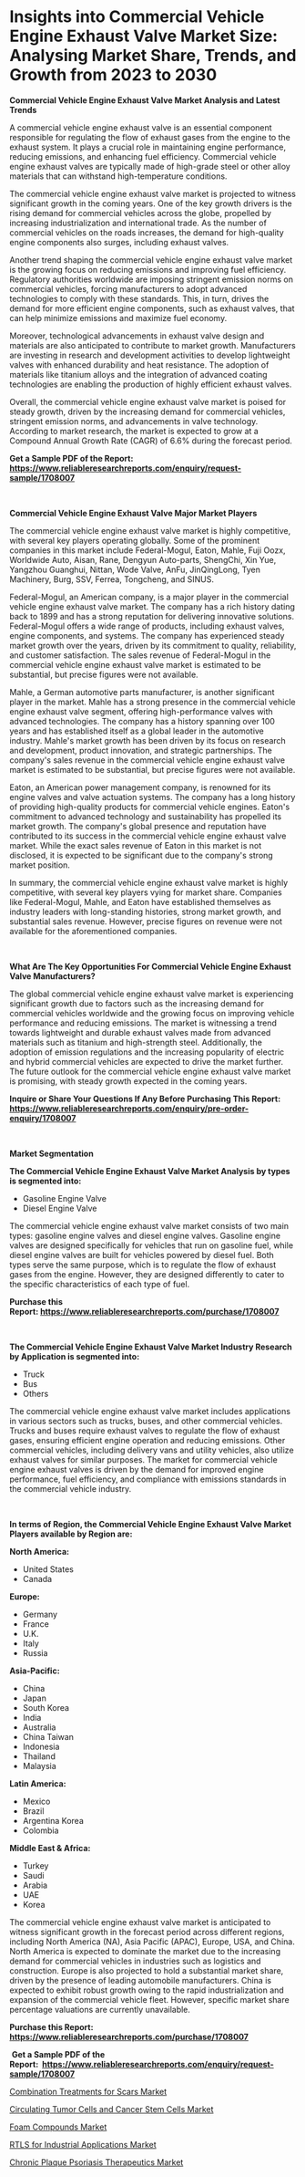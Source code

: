 <p><h1>Insights into Commercial Vehicle Engine Exhaust Valve Market Size: Analysing Market Share, Trends, and Growth from 2023 to 2030</h1></p><p><strong>Commercial Vehicle Engine Exhaust Valve Market Analysis and Latest Trends</strong></p>
<p><p>A commercial vehicle engine exhaust valve is an essential component responsible for regulating the flow of exhaust gases from the engine to the exhaust system. It plays a crucial role in maintaining engine performance, reducing emissions, and enhancing fuel efficiency. Commercial vehicle engine exhaust valves are typically made of high-grade steel or other alloy materials that can withstand high-temperature conditions.</p><p>The commercial vehicle engine exhaust valve market is projected to witness significant growth in the coming years. One of the key growth drivers is the rising demand for commercial vehicles across the globe, propelled by increasing industrialization and international trade. As the number of commercial vehicles on the roads increases, the demand for high-quality engine components also surges, including exhaust valves.</p><p>Another trend shaping the commercial vehicle engine exhaust valve market is the growing focus on reducing emissions and improving fuel efficiency. Regulatory authorities worldwide are imposing stringent emission norms on commercial vehicles, forcing manufacturers to adopt advanced technologies to comply with these standards. This, in turn, drives the demand for more efficient engine components, such as exhaust valves, that can help minimize emissions and maximize fuel economy.</p><p>Moreover, technological advancements in exhaust valve design and materials are also anticipated to contribute to market growth. Manufacturers are investing in research and development activities to develop lightweight valves with enhanced durability and heat resistance. The adoption of materials like titanium alloys and the integration of advanced coating technologies are enabling the production of highly efficient exhaust valves.</p><p>Overall, the commercial vehicle engine exhaust valve market is poised for steady growth, driven by the increasing demand for commercial vehicles, stringent emission norms, and advancements in valve technology. According to market research, the market is expected to grow at a Compound Annual Growth Rate (CAGR) of 6.6% during the forecast period.</p></p>
<p><strong>Get a Sample PDF of the Report:&nbsp; <a href="https://www.reliableresearchreports.com/enquiry/request-sample/1708007">https://www.reliableresearchreports.com/enquiry/request-sample/1708007</a></strong></p>
<p>&nbsp;</p>
<p><strong>Commercial Vehicle Engine Exhaust Valve Major Market Players</strong></p>
<p><p>The commercial vehicle engine exhaust valve market is highly competitive, with several key players operating globally. Some of the prominent companies in this market include Federal-Mogul, Eaton, Mahle, Fuji Oozx, Worldwide Auto, Aisan, Rane, Dengyun Auto-parts, ShengChi, Xin Yue, Yangzhou Guanghui, Nittan, Wode Valve, AnFu, JinQingLong, Tyen Machinery, Burg, SSV, Ferrea, Tongcheng, and SINUS.</p><p>Federal-Mogul, an American company, is a major player in the commercial vehicle engine exhaust valve market. The company has a rich history dating back to 1899 and has a strong reputation for delivering innovative solutions. Federal-Mogul offers a wide range of products, including exhaust valves, engine components, and systems. The company has experienced steady market growth over the years, driven by its commitment to quality, reliability, and customer satisfaction. The sales revenue of Federal-Mogul in the commercial vehicle engine exhaust valve market is estimated to be substantial, but precise figures were not available.</p><p>Mahle, a German automotive parts manufacturer, is another significant player in the market. Mahle has a strong presence in the commercial vehicle engine exhaust valve segment, offering high-performance valves with advanced technologies. The company has a history spanning over 100 years and has established itself as a global leader in the automotive industry. Mahle's market growth has been driven by its focus on research and development, product innovation, and strategic partnerships. The company's sales revenue in the commercial vehicle engine exhaust valve market is estimated to be substantial, but precise figures were not available.</p><p>Eaton, an American power management company, is renowned for its engine valves and valve actuation systems. The company has a long history of providing high-quality products for commercial vehicle engines. Eaton's commitment to advanced technology and sustainability has propelled its market growth. The company's global presence and reputation have contributed to its success in the commercial vehicle engine exhaust valve market. While the exact sales revenue of Eaton in this market is not disclosed, it is expected to be significant due to the company's strong market position.</p><p>In summary, the commercial vehicle engine exhaust valve market is highly competitive, with several key players vying for market share. Companies like Federal-Mogul, Mahle, and Eaton have established themselves as industry leaders with long-standing histories, strong market growth, and substantial sales revenue. However, precise figures on revenue were not available for the aforementioned companies.</p></p>
<p>&nbsp;</p>
<p><strong>What Are The Key Opportunities For Commercial Vehicle Engine Exhaust Valve Manufacturers?</strong></p>
<p><p>The global commercial vehicle engine exhaust valve market is experiencing significant growth due to factors such as the increasing demand for commercial vehicles worldwide and the growing focus on improving vehicle performance and reducing emissions. The market is witnessing a trend towards lightweight and durable exhaust valves made from advanced materials such as titanium and high-strength steel. Additionally, the adoption of emission regulations and the increasing popularity of electric and hybrid commercial vehicles are expected to drive the market further. The future outlook for the commercial vehicle engine exhaust valve market is promising, with steady growth expected in the coming years.</p></p>
<p><strong>Inquire or Share Your Questions If Any Before Purchasing This Report: <a href="https://www.reliableresearchreports.com/enquiry/pre-order-enquiry/1708007">https://www.reliableresearchreports.com/enquiry/pre-order-enquiry/1708007</a></strong></p>
<p>&nbsp;</p>
<p><strong>Market Segmentation</strong></p>
<p><strong>The Commercial Vehicle Engine Exhaust Valve Market Analysis by types is segmented into:</strong></p>
<p><ul><li>Gasoline Engine Valve</li><li>Diesel Engine Valve</li></ul></p>
<p><p>The commercial vehicle engine exhaust valve market consists of two main types: gasoline engine valves and diesel engine valves. Gasoline engine valves are designed specifically for vehicles that run on gasoline fuel, while diesel engine valves are built for vehicles powered by diesel fuel. Both types serve the same purpose, which is to regulate the flow of exhaust gases from the engine. However, they are designed differently to cater to the specific characteristics of each type of fuel.</p></p>
<p><strong>Purchase this Report:&nbsp;<a href="https://www.reliableresearchreports.com/purchase/1708007">https://www.reliableresearchreports.com/purchase/1708007</a></strong></p>
<p>&nbsp;</p>
<p><strong>The Commercial Vehicle Engine Exhaust Valve Market Industry Research by Application is segmented into:</strong></p>
<p><ul><li>Truck</li><li>Bus</li><li>Others</li></ul></p>
<p><p>The commercial vehicle engine exhaust valve market includes applications in various sectors such as trucks, buses, and other commercial vehicles. Trucks and buses require exhaust valves to regulate the flow of exhaust gases, ensuring efficient engine operation and reducing emissions. Other commercial vehicles, including delivery vans and utility vehicles, also utilize exhaust valves for similar purposes. The market for commercial vehicle engine exhaust valves is driven by the demand for improved engine performance, fuel efficiency, and compliance with emissions standards in the commercial vehicle industry.</p></p>
<p>&nbsp;</p>
<p><strong>In terms of Region, the Commercial Vehicle Engine Exhaust Valve Market Players available by Region are:</strong></p>
<p>
    <p> <strong> North America: </strong>
        <ul>
            <li>United States</li>
            <li>Canada</li>
        </ul>
        </p> 
    <p> <strong> Europe: </strong>
        <ul>
            <li>Germany</li>
            <li>France</li>
            <li>U.K.</li>
            <li>Italy</li>
            <li>Russia</li>
        </ul>
        </p> 
    <p> <strong> Asia-Pacific: </strong>
        <ul>
            <li>China</li>
            <li>Japan</li>
            <li>South Korea</li>
            <li>India</li>
            <li>Australia</li>
            <li>China Taiwan</li>
            <li>Indonesia</li>
            <li>Thailand</li>
            <li>Malaysia</li>
        </ul>
        </p> 
    <p> <strong> Latin America: </strong>
        <ul>
            <li>Mexico</li>
            <li>Brazil</li>
            <li>Argentina Korea</li>
            <li>Colombia</li>
        </ul>
        </p> 
    <p> <strong> Middle East & Africa: </strong>
        <ul>
            <li>Turkey</li>
            <li>Saudi</li>
            <li>Arabia</li>
            <li>UAE</li>
            <li>Korea</li>
        </ul>
    </p>
    </p>
<p><p>The commercial vehicle engine exhaust valve market is anticipated to witness significant growth in the forecast period across different regions, including North America (NA), Asia Pacific (APAC), Europe, USA, and China. North America is expected to dominate the market due to the increasing demand for commercial vehicles in industries such as logistics and construction. Europe is also projected to hold a substantial market share, driven by the presence of leading automobile manufacturers. China is expected to exhibit robust growth owing to the rapid industrialization and expansion of the commercial vehicle fleet. However, specific market share percentage valuations are currently unavailable.</p></p>
<p><strong>Purchase this Report: <a href="https://www.reliableresearchreports.com/purchase/1708007">https://www.reliableresearchreports.com/purchase/1708007</a></strong></p>
<p>&nbsp;<strong>Get a Sample PDF of the Report:&nbsp;&nbsp;<a href="https://www.reliableresearchreports.com/enquiry/request-sample/1708007">https://www.reliableresearchreports.com/enquiry/request-sample/1708007</a></strong></p>
<p><strong></strong></p>
<p><p><a href="https://www.linkedin.com/pulse/combination-treatments-scars-market-research-report-unlocks-n1rae/">Combination Treatments for Scars Market</a></p><p><a href="https://www.linkedin.com/pulse/circulating-tumor-cells-cancer-stem-market-research-report-q4w6e/">Circulating Tumor Cells and Cancer Stem Cells Market</a></p><p><a href="https://medium.com/@shubham99912151/foam-compounds-market-report-reveals-the-latest-trends-and-growth-opportunities-of-this-market-46818e49830e">Foam Compounds Market</a></p><p><a href="https://medium.com/@santosh99915121/rtls-for-industrial-applications-market-insight-market-trends-growth-forecasted-from-2023-to-149f2a672b9e">RTLS for Industrial Applications Market</a></p><p><a href="https://www.linkedin.com/pulse/chronic-plaque-psoriasis-therapeutics-market-size-share-l8mve/">Chronic Plaque Psoriasis Therapeutics Market</a></p></p>